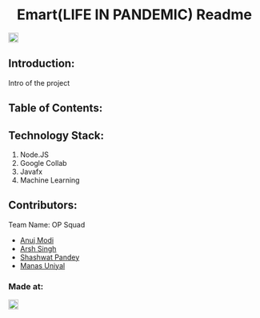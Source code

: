 <h1 align="center">Emart(LIFE IN PANDEMIC) Readme</h1>
<p align="center">
</p>

<a href="https://hack36.com"> <img src="http://bit.ly/BuiltAtHack36" height=20px> </a>


## Introduction:
  Intro of the project
  
## Table of Contents:

## Technology Stack:
  1) Node.JS
  2) Google Collab
  3) Javafx
  4) Machine Learning
  

## Contributors:

Team Name: OP Squad

* [Anuj Modi](https://github.com/descifrado)
* [Arsh Singh](https://github.com/iosdev474)
* [Shashwat Pandey](https://github.com/shashwat1998)
* [Manas Uniyal](https://github.com/ManasUniyal)


### Made at:
<a href="https://hack36.com"> <img src="http://bit.ly/BuiltAtHack36" height=20px> </a>
